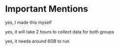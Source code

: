 # Important Mentions
yes, I made this myself

yes, it will take 2 hours to collect data for both groups

yes, it needs around 6GB to run

